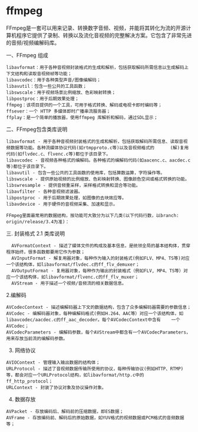 # ffmpeg

FFmpeg是一套可以用来记录、转换数字音频、视频，并能将其转化为流的开源计算机程序它提供了录制、转换以及流化音视频的完整解决方案。它包含了非常先进的音频/视频编解码库。
 
一、FFmpeg 组成

    libavformat：用于各种音视频封装格式的生成和解析，包括获取解码所需信息以生成解码上下文结构和读取音视频帧等功能；
    libavcodec：用于各种类型声音/图像编解码；
    libavutil：包含一些公共的工具函数；
    libswscale：用于视频场景比例缩放、色彩映射转换；
    libpostproc：用于后期效果处理；
    ffmpeg：该项目提供的一个工具，可用于格式转换、解码或电视卡即时编码等；
    ffsever：一个 HTTP 多媒体即时广播串流服务器；
    ffplay：是一个简单的播放器，使用ffmpeg 库解析和解码，通过SDL显示；
    
二、FFmpeg包含类库说明

    libavformat - 用于各种音视频封装格式的生成和解析，包括获取解码所需信息、读取音视频数据等功能。各种流媒体协议代码(如rtmpproto.c等)以及音视频格式的      (解)复用代码(如flvdec.c、flvenc.c等)都位于该目录下。
    libavcodec - 音视频各种格式的编解码。各种格式的编解码代码(如aacenc.c、aacdec.c等)都位于该目录下。
    libavutil - 包含一些公共的工具函数的使用库，包括算数运算，字符操作等。
    libswscale - 提供原始视频的比例缩放、色彩映射转换、图像颜色空间或格式转换的功能。
    libswresample - 提供音频重采样，采样格式转换和混合等功能。
    libavfilter - 各种音视频滤波器。
    libpostproc - 用于后期效果处理，如图像的去块效应等。
    libavdevice - 用于硬件的音视频采集、加速和显示。
    
    FFmpeg里面最常用的数据结构，按功能可大致分为以下几类(以下代码行数，以branch: origin/release/3.4为准)：
 
三. 封装格式
     2.1 类库说明
     
      AVFormatContext - 描述了媒体文件的构成及基本信息，是统领全局的基本结构体，贯穿程序始终，很多函数都要用它作为参数；
      AVInputFormat - 解复用器对象，每种作为输入的封装格式(例如FLV、MP4、TS等)对应一个该结构体，如libavformat/flvdec.c的ff_flv_demuxer；
      AVOutputFormat - 复用器对象，每种作为输出的封装格式（例如FLV, MP4、TS等）对应一个该结构体，如libavformat/flvenc.c的ff_flv_muxer；
      AVStream - 用于描述一个视频/音频流的相关数据信息。
   
   2.编解码

    AVCodecContext - 描述编解码器上下文的数据结构，包含了众多编解码器需要的参数信息；
    AVCodec - 编解码器对象，每种编解码格式(例如H.264、AAC等）对应一个该结构体，如libavcodec/aacdec.c的ff_aac_decoder。每个AVCodecContext中含有    一个AVCodec；
    AVCodecParameters - 编解码参数，每个AVStream中都含有一个AVCodecParameters，用来存放当前流的编解码参数。
    
   3. 网络协议

    AVIOContext - 管理输入输出数据的结构体；
    URLProtocol - 描述了音视频数据传输所使用的协议，每种传输协议(例如HTTP、RTMP)等，都会对应一个URLProtocol结构，如libavformat/http.c中的           ff_http_protocol；
    URLContext - 封装了协议对象及协议操作对象。
  4. 数据存放

    AVPacket - 存放编码后、解码前的压缩数据，即ES数据；
    AVFrame - 存放编码前、解码后的原始数据，如YUV格式的视频数据或PCM格式的音频数据等；
    
    

